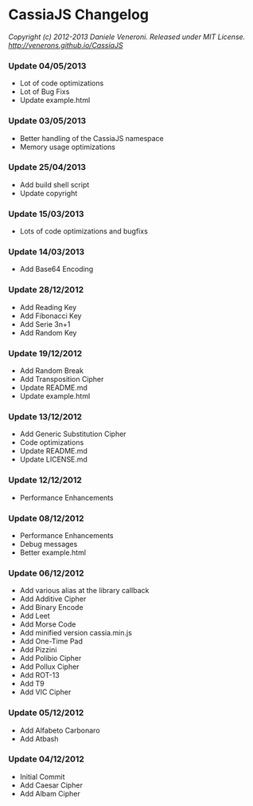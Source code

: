 # CassiaJS Changelog

_Copyright (c) 2012-2013 Daniele Veneroni. Released under MIT License._
_http://venerons.github.io/CassiaJS_

### Update 04/05/2013

* Lot of code optimizations
* Lot of Bug Fixs
* Update example.html

### Update 03/05/2013

* Better handling of the CassiaJS namespace
* Memory usage optimizations

### Update 25/04/2013

* Add build shell script
* Update copyright

### Update 15/03/2013

* Lots of code optimizations and bugfixs

### Update 14/03/2013

* Add Base64 Encoding

### Update 28/12/2012

* Add Reading Key
* Add Fibonacci Key
* Add Serie 3n+1
* Add Random Key

### Update 19/12/2012

* Add Random Break
* Add Transposition Cipher
* Update README.md
* Update example.html

### Update 13/12/2012

* Add Generic Substitution Cipher
* Code optimizations
* Update README.md
* Update LICENSE.md

### Update 12/12/2012

* Performance Enhancements

### Update 08/12/2012

* Performance Enhancements
* Debug messages
* Better example.html

### Update 06/12/2012

* Add various alias at the library callback
* Add Additive Cipher
* Add Binary Encode
* Add Leet
* Add Morse Code
* Add minified version cassia.min.js
* Add One-Time Pad
* Add Pizzini
* Add Polibio Cipher
* Add Pollux Cipher
* Add ROT-13
* Add T9
* Add VIC Cipher

### Update 05/12/2012

* Add Alfabeto Carbonaro
* Add Atbash

### Update 04/12/2012

* Initial Commit
* Add Caesar Cipher
* Add Albam Cipher
